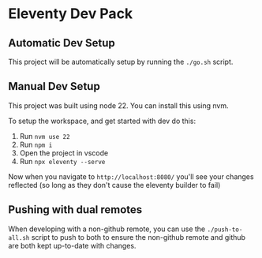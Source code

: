 # Eleventy Dev Pack

## Automatic Dev Setup

This project will be automatically setup by running the `./go.sh` script.

## Manual Dev Setup

This project was built using node 22. You can install this using nvm.

To setup the workspace, and get started with dev do this:

1. Run `nvm use 22`
2. Run `npm i`
3. Open the project in vscode
4. Run `npx eleventy --serve`

Now when you navigate to `http://localhost:8080/` you'll see your changes reflected (so long as they don't cause the eleventy builder to fail)

## Pushing with dual remotes

When developing with a non-github remote, you can use the `./push-to-all.sh` script to push to both to ensure the non-github remote and github are both kept up-to-date with changes.